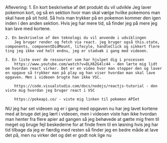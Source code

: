 Aflevering:
    1. En kort beskrivelse af det produkt du vil udvikle
        Jeg laver pokemon kort, og så en sektion hvor man skal vælge hvilke pokemons man skal have på sit hold. Så hvis man trykker på en pokemon kommer den igen inden i den anden sektion. Hvis jeg har mere tid, så finder jeg på mere jeg kan lave med kortene.

    2. En beskrivelse af den teknologi du vil anvende i udviklingen
        Jeg bruger render og fetch via react. jeg bruger også this.state, components, componentDidMount, lifecyle, handleClick og sikkert flere ting jeg ikke ved helt endnu, jeg er stadvæk i gang med videoen.

    3. En liste over de ressourcer som har hjulpet dig i processen
        https://www.youtube.com/watch?v=DLX62G4lc44 - den lærte mig lidt om hvordan react virker. Det er en video hvor man stopper den og laver en opgave så trykker man på play og han viser hvordan man skal lave opgaven. Men i videoen brugte han ikke VSC.

        https://code.visualstudio.com/docs/nodejs/reactjs-tutorial - den viste mig hvordan jeg bruger react i VSC

        https://pokeapi.co/ - viste mig linken til pokemon APIet


NU
    jeg har set videoen og er i gang med opgaven
        nu har jeg lavet kortene med at bruge det jeg lært i videoen, men i videoen viste han ikke hvordan man henter fra flere apier ad gangen så jeg behøvede at gætte mig frem til meget og bruge fejl beskederne for at finde frem til en løsning 
        hvis jeg har tid tilbage da jeg er færdig med resten så finder jeg en bedre måde at lave det på, men nu virker det og det er godt nok lige nu
